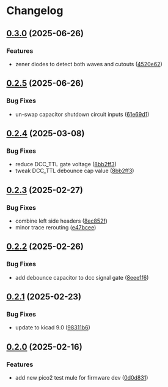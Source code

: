 # Changelog

## [0.3.0](https://github.com/mikesmitty/rp24-dcc-decoder/compare/pico2-test-mule-v0.2.5...pico2-test-mule-v0.3.0) (2025-06-26)


### Features

* zener diodes to detect both waves and cutouts ([4520e62](https://github.com/mikesmitty/rp24-dcc-decoder/commit/4520e620aadee4b4d5b46caad65a14fe12c72eaa))

## [0.2.5](https://github.com/mikesmitty/rp24-dcc-decoder/compare/pico2-test-mule-v0.2.4...pico2-test-mule-v0.2.5) (2025-06-26)


### Bug Fixes

* un-swap capacitor shutdown circuit inputs ([61e69d1](https://github.com/mikesmitty/rp24-dcc-decoder/commit/61e69d1b25d5a35320f998b9ed846dfaee792550))

## [0.2.4](https://github.com/mikesmitty/rp24-dcc-decoder/compare/pico2-test-mule-v0.2.3...pico2-test-mule-v0.2.4) (2025-03-08)


### Bug Fixes

* reduce DCC_TTL gate voltage ([8bb2ff3](https://github.com/mikesmitty/rp24-dcc-decoder/commit/8bb2ff398a00977e3ff73f020af28f2f82988a62))
* tweak DCC_TTL debounce cap value ([8bb2ff3](https://github.com/mikesmitty/rp24-dcc-decoder/commit/8bb2ff398a00977e3ff73f020af28f2f82988a62))

## [0.2.3](https://github.com/mikesmitty/rp24-dcc-decoder/compare/pico2-test-mule-v0.2.2...pico2-test-mule-v0.2.3) (2025-02-27)


### Bug Fixes

* combine left side headers ([8ec852f](https://github.com/mikesmitty/rp24-dcc-decoder/commit/8ec852fca5bbab5de6a5f5c44ad002712fa8c7b9))
* minor trace rerouting ([e47bcee](https://github.com/mikesmitty/rp24-dcc-decoder/commit/e47bceee5babf562b35d44f7a8becf1b144da8fe))

## [0.2.2](https://github.com/mikesmitty/rp24-dcc-decoder/compare/pico2-test-mule-v0.2.1...pico2-test-mule-v0.2.2) (2025-02-26)


### Bug Fixes

* add debounce capacitor to dcc signal gate ([8eee1f6](https://github.com/mikesmitty/rp24-dcc-decoder/commit/8eee1f6eb663765a5d2aa30e55fa527f804a481f))

## [0.2.1](https://github.com/mikesmitty/rp24-dcc-decoder/compare/pico2-test-mule-v0.2.0...pico2-test-mule-v0.2.1) (2025-02-23)


### Bug Fixes

* update to kicad 9.0 ([98311b6](https://github.com/mikesmitty/rp24-dcc-decoder/commit/98311b61241b5b43cae7abeaa5af38be45a82724))

## [0.2.0](https://github.com/mikesmitty/rp24-dcc-decoder/compare/pico2-test-mule-v0.1.0...pico2-test-mule-v0.2.0) (2025-02-16)


### Features

* add new pico2 test mule for firmware dev ([0d0d831](https://github.com/mikesmitty/rp24-dcc-decoder/commit/0d0d831cf1059fa60065890cc0ef8ffa47a683c0))
